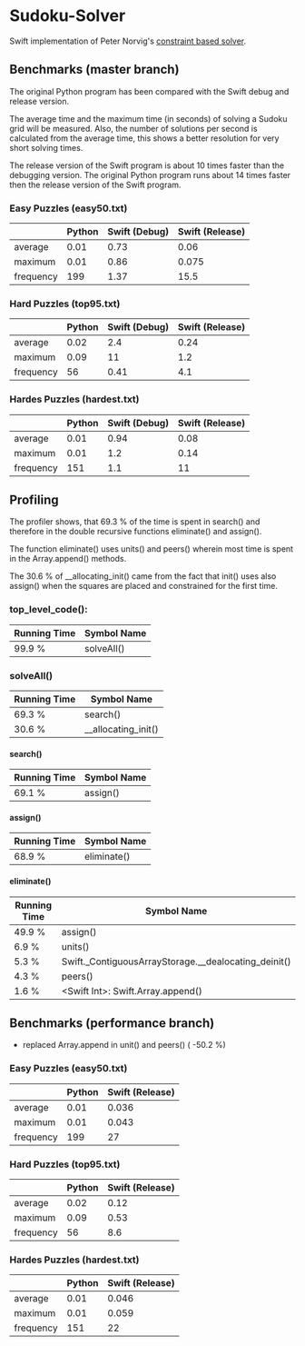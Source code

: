 # Sudoku-Solver

Swift implementation of Peter Norvig's [constraint based solver](http://norvig.com/sudoku.html).


## Benchmarks (master branch)

The original Python program has been compared with the Swift debug and
release version.

The average time and the maximum time (in seconds) of solving a Sudoku
grid will be measured. Also, the number of solutions per second is
calculated from the average time, this shows a better resolution for
very short solving times.

The release version of the Swift program is about 10 times faster than
the debugging version. The original Python program runs about 14 times
faster then the release version of the Swift program.


### Easy Puzzles (easy50.txt)


|           | Python | Swift (Debug) | Swift (Release) |
|-----------|--------|---------------|-----------------|
| average   |  0.01  | 0.73          | 0.06            |
| maximum   |  0.01  | 0.86          | 0.075           |
| frequency |  199   | 1.37          | 15.5            |


### Hard Puzzles (top95.txt)

|           | Python | Swift (Debug) | Swift (Release) |
|-----------|--------|---------------|-----------------|
| average   |  0.02  | 2.4           | 0.24            |
| maximum   |  0.09  | 11            | 1.2             |
| frequency |  56    | 0.41          | 4.1             |


### Hardes Puzzles (hardest.txt)

|           | Python | Swift (Debug) | Swift (Release) |
|-----------|--------|---------------|-----------------|
| average   |  0.01  | 0.94          | 0.08            |
| maximum   |  0.01  | 1.2           | 0.14            |
| frequency |  151   | 1.1           | 11              |


## Profiling

The profiler shows, that 69.3 % of the time is spent in search() and
therefore in the double recursive functions eliminate() and assign().

The function eliminate() uses units() and peers() wherein most time is
spent in the Array.append() methods.

The 30.6 % of __allocating_init() came from the fact that init() uses
also assign() when the squares are placed and constrained for the
first time.


### top_level_code():

| Running Time | Symbol Name       |
|--------------|-------------------|
| 99.9 %       | solveAll()        |


### solveAll()

| Running Time | Symbol Name         |
|--------------|---------------------|
| 69.3 %       | search()            |
| 30.6 %       | __allocating_init() |


#### search()

| Running Time | Symbol Name       |
|--------------|-------------------|
| 69.1 %       | assign()          |


#### assign()

| Running Time | Symbol Name       |
|--------------|-------------------|
| 68.9 %       | eliminate()       |

#### eliminate()

| Running Time | Symbol Name                                          |
|--------------|------------------------------------------------------|
| 49.9 %       | assign()                                             |
|  6.9 %       | units()                                              |
|  5.3 %       | Swift._ContiguousArrayStorage.__dealocating_deinit() |
|  4.3 %       | peers()                                              |
|  1.6 %       | \<Swift Int\>: Swift.Array.append()                  |


## Benchmarks (performance branch)

* replaced Array.append in unit() and peers() ( -50.2 %)


### Easy Puzzles (easy50.txt)


|           | Python | Swift (Release) |
|-----------|--------|-----------------|
| average   |  0.01  | 0.036           |
| maximum   |  0.01  | 0.043           |
| frequency |  199   | 27              |


### Hard Puzzles (top95.txt)

|           | Python | Swift (Release) |
|-----------|--------|-----------------|
| average   |  0.02  | 0.12            |
| maximum   |  0.09  | 0.53            |
| frequency |  56    | 8.6             |


### Hardes Puzzles (hardest.txt)

|           | Python | Swift (Release) |
|-----------|--------|-----------------|
| average   |  0.01  | 0.046           |
| maximum   |  0.01  | 0.059           |
| frequency |  151   | 22              |
